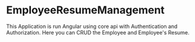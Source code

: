 # EmployeeResumeManagement
 This Application is run Angular using core api with Authentication and Authorization. Here you can CRUD the Employee and Employee's Resume.
